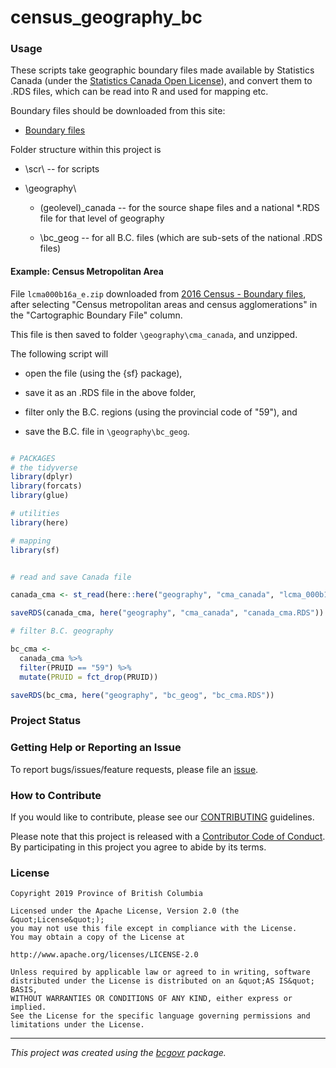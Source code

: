 <!-- 
Add a project state badge

See <https://github.com/BCDevExchange/Our-Project-Docs/blob/master/discussion/projectstates.md> 
If you have bcgovr installed and you use RStudio, click the 'Insert BCDevex Badge' Addin.
-->

census_geography_bc
============================

### Usage

These scripts take geographic boundary files made available by Statistics Canada (under the [Statistics Canada Open License](https://www.statcan.gc.ca/eng/reference/licence)), and convert them to .RDS files, which can be read into R and used for mapping etc.

Boundary files should be downloaded from this site:

* [Boundary files](https://www12.statcan.gc.ca/census-recensement/2011/geo/bound-limit/bound-limit-eng.cfm)


Folder structure within this project is 

* \scr\ -- for scripts

* \geography\ 

  - \(geolevel)_canada -- for the source shape files and a national *.RDS file for that level of geography
  
  - \bc_geog -- for all B.C. files (which are sub-sets of the national .RDS files)
  
  

#### Example: Census Metropolitan Area

File `lcma000b16a_e.zip` downloaded from [2016 Census - Boundary files](https://www12.statcan.gc.ca/census-recensement/2011/geo/bound-limit/bound-limit-2016-eng.cfm), after selecting "Census metropolitan areas and census agglomerations" in the "Cartographic Boundary File" column.

This file is then saved to folder `\geography\cma_canada`, and unzipped.

The following script will 
 
 * open the file (using the {sf} package), 
 
 * save it as an .RDS file in the above folder,
 
 * filter only the B.C. regions (using the provincial code of "59"), and
 
 * save the B.C. file in `\geography\bc_geog`.




``` r

# PACKAGES
# the tidyverse
library(dplyr)
library(forcats)
library(glue)

# utilities
library(here)

# mapping
library(sf)


# read and save Canada file

canada_cma <- st_read(here::here("geography", "cma_canada", "lcma_000b16a_e.shp"))

saveRDS(canada_cma, here("geography", "cma_canada", "canada_cma.RDS"))

# filter B.C. geography

bc_cma <- 
  canada_cma %>%
  filter(PRUID == "59") %>%
  mutate(PRUID = fct_drop(PRUID))

saveRDS(bc_cma, here("geography", "bc_geog", "bc_cma.RDS"))

```

### Project Status

### Getting Help or Reporting an Issue

To report bugs/issues/feature requests, please file an [issue](https://github.com/bcgov/census_geography_bc/issues/).

### How to Contribute

If you would like to contribute, please see our [CONTRIBUTING](CONTRIBUTING.md) guidelines.

Please note that this project is released with a [Contributor Code of Conduct](CODE_OF_CONDUCT.md). By participating in this project you agree to abide by its terms.

### License

```
Copyright 2019 Province of British Columbia

Licensed under the Apache License, Version 2.0 (the &quot;License&quot;);
you may not use this file except in compliance with the License.
You may obtain a copy of the License at

http://www.apache.org/licenses/LICENSE-2.0

Unless required by applicable law or agreed to in writing, software distributed under the License is distributed on an &quot;AS IS&quot; BASIS,
WITHOUT WARRANTIES OR CONDITIONS OF ANY KIND, either express or implied.
See the License for the specific language governing permissions and limitations under the License.
```
---
*This project was created using the [bcgovr](https://github.com/bcgov/bcgovr) package.* 
